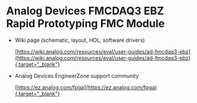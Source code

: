 Analog Devices FMCDAQ3 EBZ Rapid Prototyping FMC Module
===
    
- Wiki page (schematic, layout, HDL, software drivers)
       
    [https://wiki.analog.com/resources/eval/user-guides/ad-fmcdaq3-ebz](https://wiki.analog.com/resources/eval/user-guides/ad-fmcdaq3-ebz){:target="_blank"}

- Analog Devices EngineerZone support community
        
    [https://ez.analog.com/fpga](https://ez.analog.com/fpga){:target="_blank"}
        
        
        
        
        